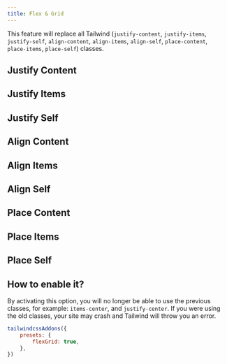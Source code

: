 ```yaml
---
title: Flex & Grid
---
```


<script>
	import UtilsTable from '$lib/UtilsTable.svelte'
	import {getUtilities} from '$utils/tailwind.js'
	import flexGrid from 'tailwindcss-addons/src/presets/flexGrid.cjs'
	const utilities = getUtilities(flexGrid.plugins[0].handler)

	const justifyContent = getUtilsOfASpesificClass('.jc')
	const justifyItems = getUtilsOfASpesificClass('.ji')
	const justifySelf = getUtilsOfASpesificClass('.js')
	const alignContent = getUtilsOfASpesificClass('.ac')
	const alignItems = getUtilsOfASpesificClass('.ai')
	const alignSelf = getUtilsOfASpesificClass('.as')
	const placeContent = getUtilsOfASpesificClass('.pc')
	const placeItems = getUtilsOfASpesificClass('.pi')
	const placeSelf = getUtilsOfASpesificClass('.ps')

	function getUtilsOfASpesificClass(classStartsWith) {
		const utils = Object.entries(utilities).filter(util => {
			const className = util[0]
			return className.startsWith(classStartsWith)
		})
		return Object.fromEntries(utils)
	}
</script>

This feature will replace all Tailwind (`justify-content`, `justify-items`, `justify-self`, `align-content`, `align-items`, `align-self`, `place-content`, `place-items`, `place-self`) classes.

## Justify Content

<UtilsTable utilities={justifyContent} />

## Justify Items

<UtilsTable utilities={justifyItems} />

## Justify Self

<UtilsTable utilities={justifySelf} />

## Align Content

<UtilsTable utilities={alignContent} />

## Align Items

<UtilsTable utilities={alignItems} />

## Align Self

<UtilsTable utilities={alignSelf} />

## Place Content

<UtilsTable utilities={placeContent} />

## Place Items

<UtilsTable utilities={placeItems} />

## Place Self

<UtilsTable utilities={placeSelf} />

## How to enable it?

By activating this option, you will no longer be able to use the previous classes, for example: `items-center`, and `justify-center`. If you were using the old classes, your site may crash and Tailwind will throw you an error.

```js
tailwindcssAddons({
    presets: {
        flexGrid: true,
    },
})
```
